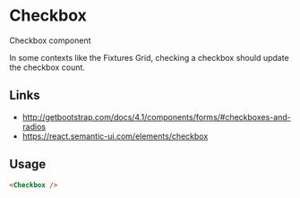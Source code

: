 # Checkbox

Checkbox component

In some contexts like the Fixtures Grid, checking a checkbox should update the
checkbox count.

## Links

- http://getbootstrap.com/docs/4.1/components/forms/#checkboxes-and-radios
- https://react.semantic-ui.com/elements/checkbox

## Usage

```html
<Checkbox />
```

